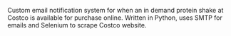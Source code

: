 Custom email notification system for when an in demand protein shake at Costco is available for purchase online. 
Written in Python, uses SMTP for emails and Selenium to scrape Costco website. 
